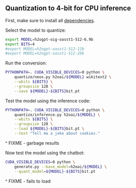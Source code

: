 ## Quantization to 4-bit for CPU inference

First, make sure to install all [dependencies](../INSTALL.md).

Select the model to quantize:
```bash
export MODEL=h2ogpt-oig-oasst1-512-6.9b
export BITS=4
#export MODEL=h2ogpt-oasst1-512-12b
#export MODEL=h2ogpt-oasst1-512-20b
```

Run the conversion:
```bash
PYTHONPATH=. CUDA_VISIBLE_DEVICES=0 python \
    quantize/neox.py h2oai/${MODEL} wikitext2 \
    --wbits ${BITS} \
    --groupsize 128 \
    --save ${MODEL}-${BITS}bit.pt
```

Test the model using the inference code:
```bash
PYTHONPATH=. CUDA_VISIBLE_DEVICES=0 python \
    quantize/inference.py h2oai/${MODEL} \
    --wbits ${BITS} \
    --groupsize 128 \
    --load ${MODEL}-${BITS}bit.pt \
    --text "Tell me a joke about cookies."
```
^ FIXME - garbage results

Now test the model using the chatbot:
```bash
CUDA_VISIBLE_DEVICES=0 python \
    generate.py --base_model=h2oai/${MODEL} \
    --quant_model=${MODEL}-${BITS}bit.pt
```
^ FIXME - fails to load
